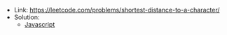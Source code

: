 - Link: https://leetcode.com/problems/shortest-distance-to-a-character/
- Solution:
  - [Javascript](index.js)